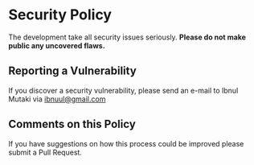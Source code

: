 # Security Policy

The development take all security issues seriously. **Please do not make public any uncovered flaws.**

## Reporting a Vulnerability

If you discover a security vulnerability, please send an e-mail to Ibnul Mutaki via [ibnuul@gmail.com](mailto:ibnuul@gmail.com)

## Comments on this Policy

If you have suggestions on how this process could be improved please submit a Pull Request.
